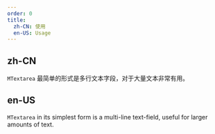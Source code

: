 ```yaml
---
order: 0
title:
  zh-CN: 使用
  en-US: Usage
---
```


## zh-CN

`MTextarea` 最简单的形式是多行文本字段，对于大量文本非常有用。

## en-US

`MTextarea` in its simplest form is a multi-line text-field, useful for larger amounts of text.
